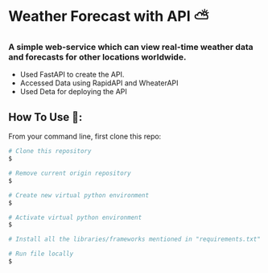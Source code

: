 # Weather Forecast with API ⛅

### A simple web-service which can view real-time weather data and forecasts for other locations worldwide.
- Used FastAPI to create the API.
- Accessed Data using RapidAPI and WheaterAPI
- Used Deta for deploying the API


## How To Use 🔧:

From your command line, first clone this repo:

```bash
# Clone this repository
$ 

# Remove current origin repository
$ 

# Create new virtual python environment
$ 

# Activate virtual python environment
$ 

# Install all the libraries/frameworks mentioned in "requirements.txt"

# Run file locally
$ 

```
